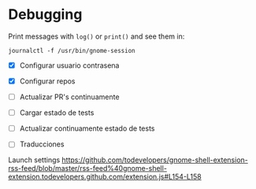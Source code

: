 # Debugging

Print messages with `log()` or `print()` and see them in:

```
journalctl -f /usr/bin/gnome-session
```

- [x] Configurar usuario contrasena
- [x] Configurar repos
- [ ] Actualizar PR's continuamente
- [ ] Cargar estado de tests
- [ ] Actualizar continuamente estado de tests
- [ ] Traducciones


Launch settings
https://github.com/todevelopers/gnome-shell-extension-rss-feed/blob/master/rss-feed%40gnome-shell-extension.todevelopers.github.com/extension.js#L154-L158
